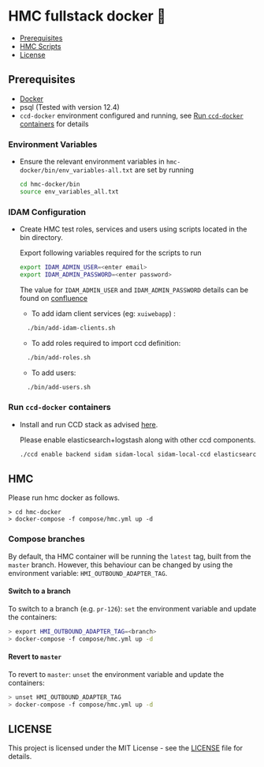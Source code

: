 # HMC fullstack docker :whale:

- [Prerequisites](#prerequisites)
- [HMC Scripts](#HMC)
- [License](#license)

## Prerequisites

- [Docker](https://www.docker.com)
- psql (Tested with version 12.4)
- `ccd-docker` environment configured and running,
see [Run `ccd-docker` containers](#Run-ccd-docker-containers) for details

### Environment Variables
- Ensure the relevant environment variables in `hmc-docker/bin/env_variables-all.txt` are set by running

    ```bash
    cd hmc-docker/bin
    source env_variables_all.txt
  ```


### IDAM Configuration

- Create HMC test roles, services and users using scripts located in the bin directory.

    Export following variables required for the scripts to run
    ```bash
    export IDAM_ADMIN_USER=<enter email>
    export IDAM_ADMIN_PASSWORD=<enter password>
    ```

    The value for `IDAM_ADMIN_USER` and `IDAM_ADMIN_PASSWORD` details can be found on [confluence](https://tools.hmcts.net/confluence/x/eQP3P)

    - To add idam client services (eg: `xuiwebapp`) :

    ```bash
      ./bin/add-idam-clients.sh
    ```

    - To add roles required to import ccd definition:

    ```bash
      ./bin/add-roles.sh
    ```

    - To add users:

    ```bash
      ./bin/add-users.sh
    ```

### Run `ccd-docker` containers
- Install and run CCD stack as advised [here](https://github.com/hmcts/ccd-docker).

    Please enable elasticsearch+logstash along with other ccd components.
    ```bash
    ./ccd enable backend sidam sidam-local sidam-local-ccd elasticsearch logstash
    ```

## HMC

Please run hmc docker as follows.
```
> cd hmc-docker
> docker-compose -f compose/hmc.yml up -d
```

### Compose branches

By default, tha HMC container will be running the `latest` tag, built from the `master` branch.  However, this behaviour can be changed by using the environment variable: `HMI_OUTBOUND_ADAPTER_TAG`.

#### Switch to a branch

To switch to a branch (e.g. `pr-126`): `set` the environment variable and update the containers:

```bash
> export HMI_OUTBOUND_ADAPTER_TAG=<branch>
> docker-compose -f compose/hmc.yml up -d
```

#### Revert to `master`

To revert to `master`: `unset` the environment variable and update the containers:

```bash
> unset HMI_OUTBOUND_ADAPTER_TAG
> docker-compose -f compose/hmc.yml up -d
```

## LICENSE

This project is licensed under the MIT License - see the [LICENSE](LICENSE.md) file for details.
